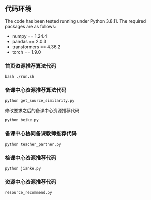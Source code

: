 ## 代码环境
The code has been tested running under Python 3.8.11. The required packages are as follows:

- numpy == 1.24.4
- pandas == 2.0.3
- transformers == 4.36.2
- torch == 1.9.0

### 首页资源推荐算法代码

```
bash ./run.sh
```

### 备课中心资源推荐算法代码

```
python get_source_similarity.py
```
修改要求之后的备课中心资源推荐代码
```
python beike.py
```

### 备课中心协同备课教师推荐代码

```
python teacher_partner.py
```

### 检课中心资源推荐代码
```
python jianke.py
```

### 资源中心资源推荐代码
```
resource_recommend.py
```
